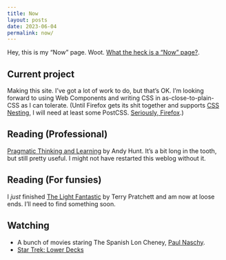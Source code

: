 ```yaml
---
title: Now
layout: posts
date: 2023-06-04
permalink: now/
---
```


Hey, this is my <q>Now</q> page. Woot. [What the heck is a “Now” page?](https://nownownow.com/).

## Current project

Making this site. I’ve got a lot of work to do, but that’s OK. I’m looking forward to using Web Components and writing CSS in as-close-to-plain-CSS as I can tolerate. (Until Firefox gets its shit together and supports [CSS Nesting](https://www.w3.org/TR/css-nesting-1/), I will need at least some PostCSS. [Seriously, Firefox](https://caniuse.com/?search=nesting).)

## Reading (Professional)

[Pragmatic Thinking and Learning](https://pragprog.com/titles/ahptl/pragmatic-thinking-and-learning/) by Andy Hunt. It’s a bit long in the tooth, but still pretty useful. I might not have restarted this weblog without it.

## Reading (For funsies)

I _just_ finished [The Light Fantastic](https://www.terrypratchettbooks.com/books/the-light-fantastic/) by Terry Pratchett and am now at loose ends. I’ll need to find something soon.

## Watching

- A bunch of movies staring The Spanish Lon Cheney, [Paul Naschy](https://en.wikipedia.org/wiki/Paul_Naschy).
- [Star Trek: Lower Decks](https://www.startrek.com/shows/star-trek-lower-decks)
